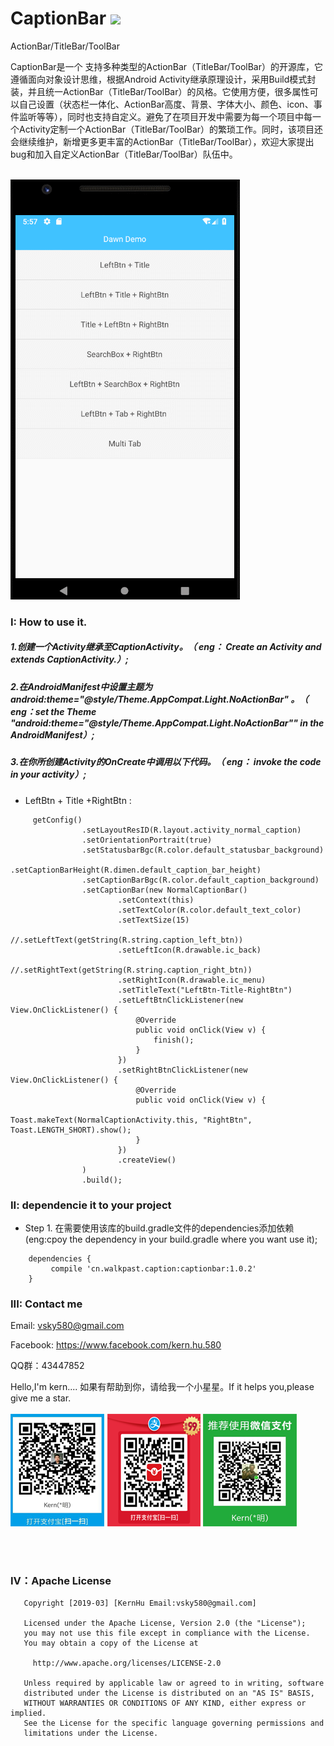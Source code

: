 # CaptionBar <a href="https://bintray.com/sky580/aerie/captionbar/1.0.2/link"><img src="https://api.bintray.com/packages/sky580/aerie/captionbar/images/download.svg?version=1.0.2"/></a>
ActionBar/TitleBar/ToolBar

CaptionBar是一个 支持多种类型的ActionBar（TitleBar/ToolBar）的开源库，它遵循面向对象设计思维，根据Android Activity继承原理设计，采用Build模式封装，并且统一ActionBar（TitleBar/ToolBar）的风格。它使用方便，很多属性可以自己设置（状态栏一体化、ActionBar高度、背景、字体大小、颜色、icon、事件监听等等），同时也支持自定义。避免了在项目开发中需要为每一个项目中每一个Activity定制一个ActionBar（TitleBar/ToolBar）的繁琐工作。同时，该项目还会继续维护，新增更多更丰富的ActionBar（TitleBar/ToolBar），欢迎大家提出bug和加入自定义ActionBar（TitleBar/ToolBar）队伍中。
<br><br>

![](https://github.com/KernHu/CaptionBar/raw/master/screenshots/caption.gif)  


### I: How to use it.
##### 1.创建一个Activity继承至CaptionActivity。（ eng： Create an Activity and extends CaptionActivity.）;

##### 2.在AndroidManifest中设置主题为 android:theme="@style/Theme.AppCompat.Light.NoActionBar" 。（ eng：set the Theme "android:theme="@style/Theme.AppCompat.Light.NoActionBar"" in the AndroidManifest）;

##### 3.在你所创建Activity的OnCreate中调用以下代码。（ eng： invoke the code in your activity）;

* LeftBtn + Title +RightBtn :

```
     getConfig()
                .setLayoutResID(R.layout.activity_normal_caption)
                .setOrientationPortrait(true)
                .setStatusbarBgc(R.color.default_statusbar_background)
                .setCaptionBarHeight(R.dimen.default_caption_bar_height)
                .setCaptionBarBgc(R.color.default_caption_background)
                .setCaptionBar(new NormalCaptionBar()
                        .setContext(this)
                        .setTextColor(R.color.default_text_color)
                        .setTextSize(15)
                        //.setLeftText(getString(R.string.caption_left_btn))
                        .setLeftIcon(R.drawable.ic_back)
                        //.setRightText(getString(R.string.caption_right_btn))
                        .setRightIcon(R.drawable.ic_menu)
                        .setTitleText("LeftBtn-Title-RightBtn")
                        .setLeftBtnClickListener(new View.OnClickListener() {
                            @Override
                            public void onClick(View v) {
                                finish();
                            }
                        })
                        .setRightBtnClickListener(new View.OnClickListener() {
                            @Override
                            public void onClick(View v) {
                                Toast.makeText(NormalCaptionActivity.this, "RightBtn", Toast.LENGTH_SHORT).show();
                            }
                        })
                        .createView()
                )
                .build();
```
	
### II: dependencie it to your project

* Step 1. 在需要使用该库的build.gradle文件的dependencies添加依赖(eng:cpoy the dependency in your build.gradle where you want use it);

```
	dependencies {
	     compile 'cn.walkpast.caption:captionbar:1.0.2'
	}

```

### III: Contact me

Email: vsky580@gmail.com  

Facebook: https://www.facebook.com/kern.hu.580

QQ群：43447852

Hello,I'm kern....
如果有帮助到你，请给我一个小星星。If it helps you,please give me a star.
<br><br>
![](https://github.com/KernHu/CaptionBar/raw/master/QR-code/alipay_code.png)  ![](https://github.com/KernHu/CaptionBar/raw/master/QR-code/alipay_invite_code.png)  ![](https://github.com/KernHu/CaptionBar/raw/master/QR-code/wechat_code.png)  

<br><br>
### Ⅳ：Apache License
```
   Copyright [2019-03] [KernHu Email:vsky580@gmail.com]

   Licensed under the Apache License, Version 2.0 (the "License");
   you may not use this file except in compliance with the License.
   You may obtain a copy of the License at

     http://www.apache.org/licenses/LICENSE-2.0

   Unless required by applicable law or agreed to in writing, software
   distributed under the License is distributed on an "AS IS" BASIS,
   WITHOUT WARRANTIES OR CONDITIONS OF ANY KIND, either express or implied.
   See the License for the specific language governing permissions and
   limitations under the License.
```
